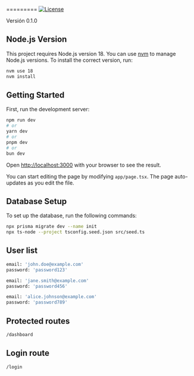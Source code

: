 =========
[![License](https://img.shields.io/badge/License-MIT-blue.svg)](https://opensource.org/licenses/MIT)

Versión 0.1.0

## Node.js Version

This project requires Node.js version 18. You can use [nvm](https://github.com/nvm-sh/nvm) to manage Node.js versions. To install the correct version, run:

```bash
nvm use 18
nvm install
```

## Getting Started

First, run the development server:

```bash
npm run dev
# or
yarn dev
# or
pnpm dev
# or
bun dev
```

Open [http://localhost:3000](http://localhost:3000) with your browser to see the result.

You can start editing the page by modifying `app/page.tsx`. The page auto-updates as you edit the file.

## Database Setup

To set up the database, run the following commands:

```bash
npx prisma migrate dev --name init
npx ts-node --project tsconfig.seed.json src/seed.ts
```

## User list

```bash
email: 'john.doe@example.com'
password: 'password123'

email: 'jane.smith@example.com'
password: 'password456'

email: 'alice.johnson@example.com'
password: 'password789'
```

## Protected routes

```bash
/dashboard
```

## Login route

```bash
/login
```
